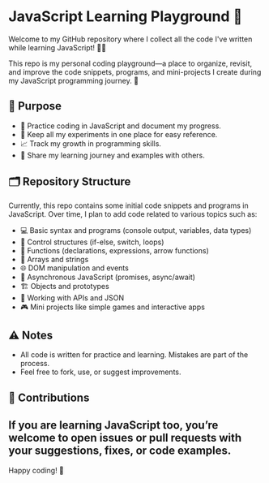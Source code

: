 # JavaScript Learning Playground 🎉

Welcome to my GitHub repository where I collect all the code I've written while learning JavaScript! 👨‍💻

This repo is my personal coding playground—a place to organize, revisit, and improve the code snippets, programs, and mini-projects I create during my JavaScript programming journey. 🚀

## 🎯 Purpose

- 📝 Practice coding in JavaScript and document my progress.
- 📂 Keep all my experiments in one place for easy reference.
- 📈 Track my growth in programming skills.
- 🤝 Share my learning journey and examples with others.

## 🗂️ Repository Structure

Currently, this repo contains some initial code snippets and programs in JavaScript. Over time, I plan to add code related to various topics such as:

- 💻 Basic syntax and programs (console output, variables, data types)
- 🔄 Control structures (if-else, switch, loops)
- 🔧 Functions (declarations, expressions, arrow functions)
- 🔢 Arrays and strings
- 🌐 DOM manipulation and events
- 🔗 Asynchronous JavaScript (promises, async/await)
- 🏗️ Objects and prototypes
- 📄 Working with APIs and JSON
- 🎮 Mini projects like simple games and interactive apps


## ⚠️ Notes

- All code is written for practice and learning. Mistakes are part of the process.
- Feel free to fork, use, or suggest improvements.

## 🤝 Contributions

If you are learning JavaScript too, you’re welcome to open issues or pull requests with your suggestions, fixes, or code examples.
---
Happy coding! 🎉

